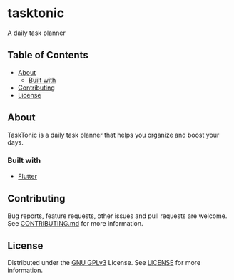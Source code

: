 # tasktonic

A daily task planner

## Table of Contents

- [About](#about)
  - [Built with](#built-with)
- [Contributing](#contributing)
- [License](#license)

## About

TaskTonic is a daily task planner that helps you organize and boost your days.

### Built with

- [Flutter](https://flutter.dev/)

## Contributing

Bug reports, feature requests, other issues and pull requests are welcome.
See [CONTRIBUTING.md](CONTRIBUTING.md) for more information.

## License

Distributed under the [GNU GPLv3](https://choosealicense.com/licenses/gpl-3.0/) License.
See [LICENSE](LICENSE) for more information.